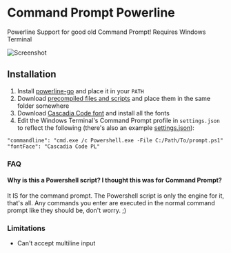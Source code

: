 # Command Prompt Powerline
Powerline Support for good old Command Prompt! Requires Windows Terminal

![Screenshot](https://github.com/cherryleafroad/Command-Prompt-Powerline/blob/main/readme-files/screenshot.png?raw=true)

## Installation

 1. Install [powerline-go](https://github.com/justjanne/powerline-go) and place it in your `PATH`
 2. Download [precompiled files and scripts](https://github.com/cherryleafroad/Command-Prompt-Powerline/tree/main/prompt) and place them in the same folder somewhere
 3. Download [Cascadia Code font](https://github.com/microsoft/cascadia-code/) and install all the fonts
 4. Edit the Windows Terminal's Command Prompt profile in `settings.json` to reflect the following (there's also an example [settings.json](https://github.com/cherryleafroad/Command-Prompt-Powerline/blob/main/prompt/settings.json)):
 
 ```
 "commandline": "cmd.exe /c Powershell.exe -File C:/Path/To/prompt.ps1"
 "fontFace": "Cascadia Code PL"
 ```

### FAQ

#### Why is this a Powershell script? I thought this was for Command Prompt?
It IS for the command prompt. The Powershell script is only the engine for it, that's all. Any commands you enter are executed in the normal command prompt like they should be, don't worry. ;)

### Limitations
- Can't accept multiline input
